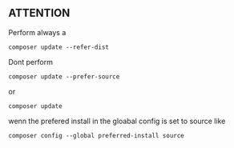 ATTENTION
---------

Perform always a

    composer update --refer-dist

  
  
  
  

Dont perform

    composer update --prefer-source

or

    composer update

wenn the prefered install in the gloabal config is set to source like

    composer config --global preferred-install source
